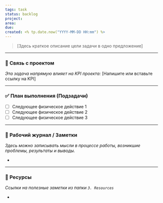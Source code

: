 ```yaml
---
tags: task
status: backlog
project: 
area: 
due:
created: <% tp.date.now("YYYY-MM-DD HH:mm") %>
---
```


> [Здесь краткое описание цели задачи в одно предложение]

---
### 🔗 **Связь с проектом**
*Эта задача напрямую влияет на KPI проекта:* [Напишите или вставьте ссылку на KPI]

---
### ✅ **План выполнения (Подзадачи)**
- [ ] Следующее физическое действие 1
- [ ] Следующее физическое действие 2
- [ ] Следующее физическое действие 3

---
### 📓 **Рабочий журнал / Заметки**
*Здесь можно записывать мысли в процессе работы, возникшие проблемы, результаты и выводы.*

- 

---
### 📎 **Ресурсы**
*Ссылки на полезные заметки из папки `3. Resources`*

-